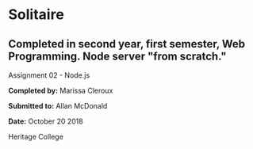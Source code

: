 # Solitaire

## Completed in second year, first semester, Web Programming. Node server "from scratch."
Assignment 02 - Node.js

**Completed by:** Marissa Cleroux

**Submitted to:** Allan McDonald

**Date:** October 20 2018

Heritage College
